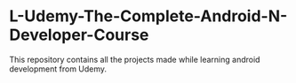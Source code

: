 # L-Udemy-The-Complete-Android-N-Developer-Course
This repository contains all the projects made while learning android development from Udemy. 
